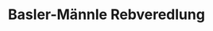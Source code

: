 ---
title: "Basler-Männle Rebveredlung"
url: /achern/basler-maennle-rebveredlung/
shop: Landwirtschaftlich
---